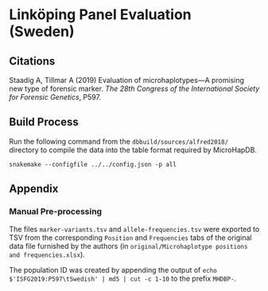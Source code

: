 # Linköping Panel Evaluation (Sweden)

## Citations

Staadig A, Tillmar A (2019) Evaluation of microhaplotypes—A promising new type of forensic marker. *The 28th Congress of the International Society for Forensic Genetics*, P597.

## Build Process

Run the following command from the `dbbuild/sources/alfred2018/` directory to compile the data into the table format required by MicroHapDB.

```
snakemake --configfile ../../config.json -p all
```


## Appendix

### Manual Pre-processing

The files `marker-variants.tsv` and `allele-frequencies.tsv` were exported to TSV from the corresponding `Position` and `Frequencies` tabs of the original data file furnished by the authors (in `original/Microhaplotype positions and frequencies.xlsx`).

The population ID was created by appending the output of `echo $'ISFG2019:P597\tSwedish' | md5 | cut -c 1-10` to the prefix `MHDBP-`.


[Snakemake]: https://snakemake.readthedocs.io/en/stable/
[rsidx]: https://github.com/bioforensics/rsidx
